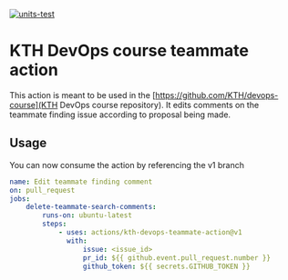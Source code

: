 [![units-test](https://github.com/corentinguilloteau/kth-devops-teammate/actions/workflows/test.yml/badge.svg?branch=main)](https://github.com/corentinguilloteau/kth-devops-teammate/actions/workflows/test.yml)

# KTH DevOps course teammate action

This action is meant to be used in the [https://github.com/KTH/devops-course](KTH DevOps course repository). It edits
comments on the teammate finding issue according to proposal being made.

## Usage

You can now consume the action by referencing the v1 branch

```yaml
name: Edit teammate finding comment
on: pull_request
jobs:
    delete-teammate-search-comments:
        runs-on: ubuntu-latest
        steps:
            - uses: actions/kth-devops-teammate-action@v1
              with:
                  issue: <issue_id>
                  pr_id: ${{ github.event.pull_request.number }}
                  github_token: ${{ secrets.GITHUB_TOKEN }}
```
